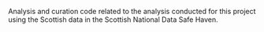Analysis and curation code related to the analysis conducted for this project using the Scottish data in the Scottish National Data Safe Haven.
